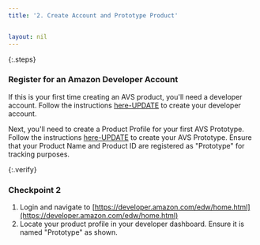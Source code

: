 ```yaml
---
title: '2. Create Account and Prototype Product'


layout: nil
---
```


{:.steps}
### Register for an Amazon Developer Account

If this is your first time creating an AVS product, you'll need a developer account. Follow the instructions [here-UPDATE](https://developer.amazon.com/login.html) to create your developer account. 

Next, you'll need to create a Product Profile for your first AVS Prototype.  Follow the instructions [here-UPDATE](https://developer.amazon.com/login.html) to create your AVS Prototype.  Ensure that your Product Name and Product ID are registered as "Prototype" for tracking purposes.

{:.verify}
### Checkpoint 2
1. Login and navigate to [https://developer.amazon.com/edw/home.html](https://developer.amazon.com/edw/home.html)
2. Locate your product profile in your developer dashboard.  Ensure it is named "Prototype" as shown.
